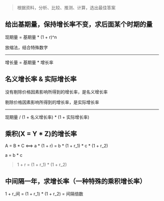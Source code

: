 
> 根据资料，分析、比较、推测、计算，选出最佳答案

## 给出基期量，保持增长率不变，求后面某个时期的量

现期量 = 基期量 * (1 + r)^n

放缩法，结合特殊数字

---

增长量 = 基期量 * 增长率

## 名义增长率 & 实际增长率

没有剔除价格因素影响所得到的增长率，是名义增长率

剔除价格因素影响所得到的增长率，是实际增长率

---

现期量 / (1 + 名义增长率) * (1 + 实际增长率)

## 乘积(X = Y * Z)的增长率

A = B * C  <==> a * (1 + r) = b * (1 + r_1) * c * (1 + r_2)

a = b * c

> 1 + r = (1 + r_1) * (1 + r_2)

## 中间隔一年，求增长率（一种特殊的乘积增长率）

1 + r_间 = (1 + r_1) * (1 + r_2) = 间隔倍数 

